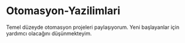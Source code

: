 # Otomasyon-Yazilimlari
Temel düzeyde otomasyon projeleri paylaşıyorum. Yeni başlayanlar için yardımcı olacağını düşünmekteyim.
